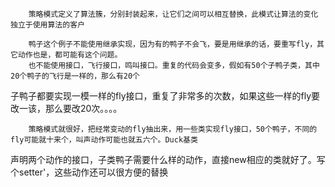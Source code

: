         策略模式定义了算法簇，分别封装起来，让它们之间可以相互替换，此模式让算法的变化独立于使用算法的客户

        鸭子这个例子不能使用继承实现，因为有的鸭子不会飞，要是用继承的话，要重写fly，其它动作也是，都可能有这个问题。
        也不能使用接口，飞行接口，鸣叫接口。重复的代码会变多，假如有50个子鸭子类，其中20个鸭子的飞行是一样的，那么有20个
 子鸭子都要实现一模一样的fly接口，重复了非常多的次数，如果这些一样的fly要改一该，那么要改20次。。。。

        策略模式就很好，把经常变动的fly抽出来，用一些类实现fly接口，50个鸭子，不同的fly可能就十来个，叫声动作可能也就五六个。Duck基类
  声明两个动作的接口，子类鸭子需要什么样的动作，直接new相应的类就好了。写个setter'，这些动作还可以很方便的替换
